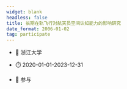 ```yaml
---
widget: blank
headless: false
title: 长期在轨飞行对航天员空间认知能力的影响研究
date_format: 2006-01-02
tag: participate
---
```



- :notebook: 浙江大学

- :stopwatch: 2020-01-01-2023-12-31

- :boy: 参与